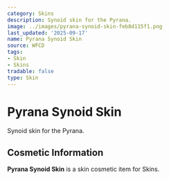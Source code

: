 ```yaml
---
category: Skins
description: Synoid skin for the Pyrana.
image: ../images/pyrana-synoid-skin-feb8d115f1.png
last_updated: '2025-09-17'
name: Pyrana Synoid Skin
source: WFCD
tags:
- Skin
- Skins
tradable: false
type: Skin
---
```


# Pyrana Synoid Skin

Synoid skin for the Pyrana.

## Cosmetic Information

**Pyrana Synoid Skin** is a skin cosmetic item for Skins.

